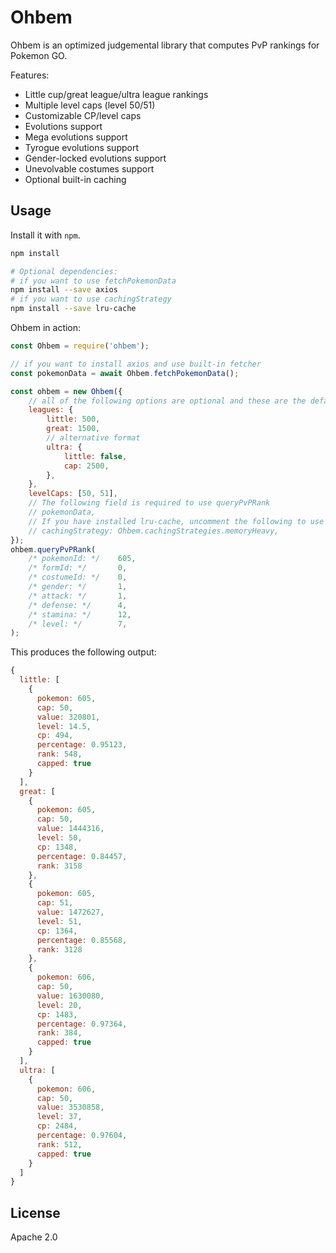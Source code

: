 # Ohbem

Ohbem is an optimized judgemental library that computes PvP rankings for Pokemon GO.

Features:

* Little cup/great league/ultra league rankings
* Multiple level caps (level 50/51)
* Customizable CP/level caps
* Evolutions support
* Mega evolutions support
* Tyrogue evolutions support
* Gender-locked evolutions support
* Unevolvable costumes support
* Optional built-in caching


## Usage

Install it with `npm`.

```sh
npm install

# Optional dependencies:
# if you want to use fetchPokemonData
npm install --save axios
# if you want to use cachingStrategy
npm install --save lru-cache
```

Ohbem in action:

```js
const Ohbem = require('ohbem');

// if you want to install axios and use built-in fetcher
const pokemonData = await Ohbem.fetchPokemonData();

const ohbem = new Ohbem({
    // all of the following options are optional and these are the default values
    leagues: {
        little: 500,
        great: 1500,
        // alternative format
        ultra: {
            little: false,
            cap: 2500,
        },
    },
    levelCaps: [50, 51],
    // The following field is required to use queryPvPRank
    // pokemonData,
    // If you have installed lru-cache, uncomment the following to use cache:
    // cachingStrategy: Ohbem.cachingStrategies.memoryHeavy,
});
ohbem.queryPvPRank(
    /* pokemonId: */    605,
    /* formId: */       0,
    /* costumeId: */    0,
    /* gender: */       1,
    /* attack: */       1,
    /* defense: */      4,
    /* stamina: */      12,
    /* level: */        7,
);
```

This produces the following output:

```js
{
  little: [
    {
      pokemon: 605,
      cap: 50,
      value: 320801,
      level: 14.5,
      cp: 494,
      percentage: 0.95123,
      rank: 548,
      capped: true
    }
  ],
  great: [
    {
      pokemon: 605,
      cap: 50,
      value: 1444316,
      level: 50,
      cp: 1348,
      percentage: 0.84457,
      rank: 3158
    },
    {
      pokemon: 605,
      cap: 51,
      value: 1472627,
      level: 51,
      cp: 1364,
      percentage: 0.85568,
      rank: 3128
    },
    {
      pokemon: 606,
      cap: 50,
      value: 1630080,
      level: 20,
      cp: 1483,
      percentage: 0.97364,
      rank: 384,
      capped: true
    }
  ],
  ultra: [
    {
      pokemon: 606,
      cap: 50,
      value: 3530858,
      level: 37,
      cp: 2484,
      percentage: 0.97604,
      rank: 512,
      capped: true
    }
  ]
}
```

## License

Apache 2.0
